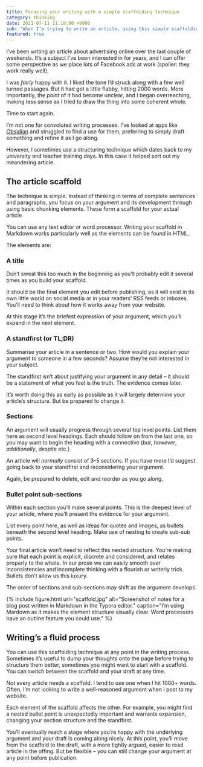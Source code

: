 ```yaml
---
title: Focusing your writing with a simple scaffolding technique
category: thinking
date: 2021-07-11 11:18:00 +0000
sub: "When I’m trying to write an article, using this simple scaffolding technique helps keep it focused."
featured: true
---
```


I’ve been writing an article about advertising online over the last couple of weekends. It’s a subject I’ve been interested in for years, and I can offer some perspective as we place lots of Facebook ads at work (spoiler: they work really well).

I was _fairly_ happy with it. I liked the tone I’d struck along with a few well turned passages. But it had got a little flabby, hitting 2000 words. More importantly, the _point_ of it had become unclear, and I began overreaching, making less sense as I tried to draw the thing into some coherent whole.

Time to start again.

I’m not one for convoluted writing processes. I’ve looked at apps like [Obsidian](https://obsidian.md/) and struggled to find a use for them, preferring to simply draft something and refine it as I go along.

However, I sometimes use a structuring technique which dates back to my university and teacher training days. In this case it helped sort out my meandering article.

## The article scaffold

The technique is simple. Instead of thinking in terms of complete sentences and paragraphs, you focus on your argument and its development through using basic chunking elements. These form a scaffold for your actual article.

You can use any text editor or word processor. Writing your scaffold in Markdown works particularly well as the elements can be found in HTML.

The elements are:

### A title

Don’t sweat this too much in the beginning as you’ll probably edit it several times as you build your scaffold.

It should be the final element you edit before publishing, as it will exist in its own little world on social media or in your readers’ RSS feeds or inboxes. You’ll need to think about how it works away from your website.

At this stage it’s the briefest expression of your argument, which you’ll expand in the next element.

### A standfirst (or TL;DR)

Summarise your article in a sentence or two. How would you explain your argument to someone in a few seconds? Assume they’re not interested in your subject.

The standfirst isn’t about justifying your argument in any detail – it should be a statement of what you feel is the truth. The evidence comes later.

It’s worth doing this as early as possible as it will largely determine your article’s structure. But be prepared to change it.

### Sections

An argument will usually progress through several top level points. List them here as second level headings. Each should follow on from the last one, so you may want to begin the heading with a connective (<i>but</i>, <i>however</i>, <i>additionally</i>, <i>despite</i> etc.)

An article will _normally_ consist of 3-5 sections. If you have more I’d suggest going back to your standfirst and reconsidering your argument.

Again, be prepared to delete, edit and reorder as you go along.

### Bullet point sub-sections

Within each section you’ll make several points. This is the deepest level of your article, where you’ll present the evidence for your argument.

List every point here, as well as ideas for quotes and images, as bullets beneath the second level heading. Make use of nesting to create sub-sub points.

Your final article won’t need to reflect this nested structure. You’re making sure that each point is explicit, discrete and considered, and relates properly to the whole. In our prose we can easily smooth over inconsistencies and incomplete thinking with a flourish or writerly trick. Bullets don’t allow us this luxury.

The order of sections and sub-sections may shift as the argument develops.

{% include figure.html url="scaffold.jpg" alt="Screenshot of notes for a blog post written in Markdown in the Typora editor." caption="I’m using Mardown as it makes the element structure visually clear. Word processors have an outline feature you could use." %}

## Writing’s a fluid process

You can use this scaffolding technique at any point in the writing process. Sometimes it’s useful to dump your thoughts onto the page before trying to structure them better, sometimes you might want to start with a scaffold. You can switch between the scaffold and your draft at any time.

Not every article needs a scaffold. I tend to use one when I hit 1000+ words. Often, I’m not looking to write a well-reasoned argument when I post to my website.

Each element of the scaffold affects the other. For example, you might find a nested bullet point is unexpectedly important and warrants expansion, changing your section structure and the standfirst.

You’ll eventually reach a stage where you’re happy with the underlying argument and your draft is coming along nicely. At this point, you’ll move from the scaffold to the draft, with a more tightly argued, easier to read article in the offing. But be flexible – you can still change your argument at any point before publication.
